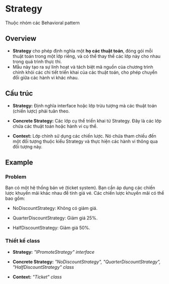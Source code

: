 # Strategy
Thuộc nhóm các Behavioral pattern
## Overview
- **Strategy** cho phép định nghĩa một **họ các thuật toán**, đóng gói mỗi thuật toán trong một lớp riêng, và có thể thay thế các lớp này cho nhau trong quá trình thực thi.
- Mẫu này tạo ra sự linh hoạt và tách biệt mã nguồn của chương trình chính khỏi các chi tiết triển khai của các thuật toán, cho phép chuyển đổi giữa các hành vi khác nhau.

## Cấu trúc
- **Strategy:** Định nghĩa interface hoặc lớp trừu tượng mà các thuật toán (chiến lược) phải tuân theo.

- **Concrete Strategy:** Các lớp cụ thể triển khai từ Strategy. Đây là các lớp chứa các thuật toán hoặc hành vi cụ thể.

- **Context:** Lớp chính sử dụng các chiến lược. Nó chứa tham chiếu đến một đối tượng thuộc kiểu Strategy và thực hiện các hành vi thông qua đối tượng này.

## Example
### Problem
Bạn có một hệ thống bán vé (ticket system). Bạn cần áp dụng các chiến lược khuyến mãi khác nhau để tính giá vé. Các chiến lược khuyến mãi có thể bao gồm:
  
- NoDiscountStrategy: Không có giảm giá.
  
- QuarterDiscountStrategy: Giảm giá 25%.
  
- HalfDiscountStrategy: Giảm giá 50%.

### Thiết kế class
- **Strategy:** *"IPromoteStrategy" interface*
  
- **Concrete Strategy:** *"NoDiscountStrategy", "QuarterDiscountStrategy", "HalfDiscountStrategy" class*

- **Context:** *"Ticket" class*
